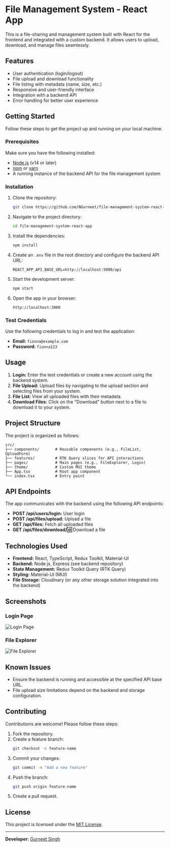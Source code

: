 
# File Management System - React App

This is a file-sharing and management system built with React for the frontend and integrated with a custom backend. It allows users to upload, download, and manage files seamlessly.

## Features

- User authentication (login/logout)
- File upload and download functionality
- File listing with metadata (name, size, etc.)
- Responsive and user-friendly interface
- Integration with a backend API
- Error handling for better user experience

## Getting Started

Follow these steps to get the project up and running on your local machine.

### Prerequisites

Make sure you have the following installed:

- [Node.js](https://nodejs.org/) (v14 or later)
- [npm](https://www.npmjs.com/) or [yarn](https://yarnpkg.com/)
- A running instance of the backend API for the file management system

### Installation

1. Clone the repository:
   ```bash
   git clone https://github.com/NGurneet/file-management-system-react-app.git
   ```

2. Navigate to the project directory:
   ```bash
   cd file-management-system-react-app
   ```

3. Install the dependencies:
   ```bash
   npm install
   ```

4. Create an `.env` file in the root directory and configure the backend API URL:
   ```env
   REACT_APP_API_BASE_URL=http://localhost:5000/api
   ```

5. Start the development server:
   ```bash
   npm start
   ```

6. Open the app in your browser:
   ```
   http://localhost:3000
   ```

### Test Credentials

Use the following credentials to log in and test the application:

- **Email:** `fionna@example.com`
- **Password:** `fionna123`

## Usage

1. **Login:** Enter the test credentials or create a new account using the backend system.
2. **File Upload:** Upload files by navigating to the upload section and selecting files from your system.
3. **File List:** View all uploaded files with their metadata.
4. **Download Files:** Click on the "Download" button next to a file to download it to your system.

## Project Structure

The project is organized as follows:

```
src/
├── components/       # Reusable components (e.g., FileList, UploadForm)
├── features/         # RTK Query slices for API interactions
├── pages/            # Main pages (e.g., FileExplorer, Login)
├── theme/            # Custom MUI theme
├── App.tsx           # Root app component
└── index.tsx         # Entry point
```

## API Endpoints

The app communicates with the backend using the following API endpoints:

- **POST /api/users/login:** User login
- **POST /api/files/upload:** Upload a file
- **GET /api/files:** Fetch all uploaded files
- **GET /api/files/download/:id:** Download a file

## Technologies Used

- **Frontend:** React, TypeScript, Redux Toolkit, Material-UI
- **Backend:** Node.js, Express (see backend repository)
- **State Management:** Redux Toolkit Query (RTK Query)
- **Styling:** Material-UI (MUI)
- **File Storage:** Cloudinary (or any other storage solution integrated into the backend)

## Screenshots

### Login Page
![Login Page](https://via.placeholder.com/800x400?text=Login+Page)

### File Explorer
![File Explorer](https://via.placeholder.com/800x400?text=File+Explorer)

## Known Issues

- Ensure the backend is running and accessible at the specified API base URL.
- File upload size limitations depend on the backend and storage configuration.

## Contributing

Contributions are welcome! Please follow these steps:

1. Fork the repository.
2. Create a feature branch:
   ```bash
   git checkout -b feature-name
   ```
3. Commit your changes:
   ```bash
   git commit -m "Add a new feature"
   ```
4. Push the branch:
   ```bash
   git push origin feature-name
   ```
5. Create a pull request.

## License

This project is licensed under the [MIT License](LICENSE).

---

**Developer:** [Gurneet Singh](https://github.com/NGurneet)

